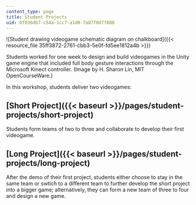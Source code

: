 ```yaml
---
content_type: page
title: Student Projects
uid: 0f036db7-c54a-1cc7-a1d0-7a87f0d7f880
---
```


![Student drawing videogame schematic diagram on chalkboard]({{< resource_file 35ff3872-2761-cbb3-5e0f-fd5ee1812a4b >}})  

Students worked for one week to design and build videogames in the Unity game engine that included full body gesture interactions through the Microsoft Kinect controller. (Image by H. Sharon Lin, MIT OpenCourseWare.)

In this workshop, students deliver two videogames:

[Short Project]({{< baseurl >}}/pages/student-projects/short-project)
---------------------------------------------------------------------

Students form teams of two to three and collaborate to develop their first videogame.

[Long Project]({{< baseurl >}}/pages/student-projects/long-project)
-------------------------------------------------------------------

After the demo of their first project, students either choose to stay in the same team or swtich to a different team to further develop the short project into a bigger game; alternatively, they can form a new team of three to four and design a new game.